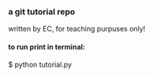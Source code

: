 ### a git tutorial repo
written by EC, for teaching purpuses only!

#### to run print in terminal:
$ python tutorial.py
